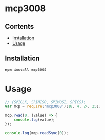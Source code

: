 # mcp3008

## Contents

 * [Installation](https://github.com/toliger/mcp3008#installation)
 * [Usage](https://github.com/toliger/mcp3008#usage)

## Installation

```
npm install mcp3008
```

# Usage

```js
// (SPICLK, SPIMISO, SPIMOSI, SPICS);
var mcp = require('mcp3008')(18, 4, 24, 25);

mcp.read(0, (value) => {
	console.log(value);
});

console.log(mcp.readSync(0));
```
